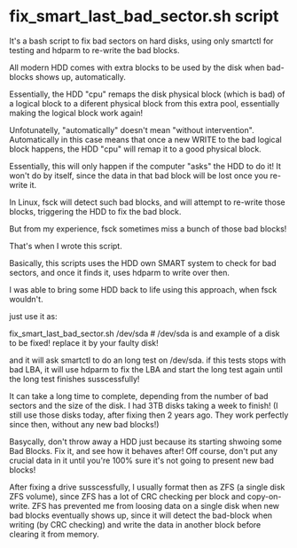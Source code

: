 # fix_smart_last_bad_sector.sh script

It's a bash script to fix bad sectors on hard disks, using only smartctl for testing and hdparm to re-write the bad blocks.

All modern HDD comes with extra blocks to be used by the disk when bad-blocks shows up, automatically. 

Essentially, the HDD "cpu" remaps the disk physical block (which is bad) of a logical block to a diferent physical block from this extra pool, essentially making the logical block work again! 

Unfotunatelly, "automatically" doesn't mean "without intervention". Automatically in this case means that once a new WRITE to the bad logical block happens, the HDD "cpu" will remap it to a good physical block. 

Essentially, this will only happen if the computer "asks" the HDD to do it! It won't do by itself, since the data in that bad block will be lost once you re-write it. 

In Linux, fsck will detect such bad blocks, and will attempt to re-write those blocks, triggering the HDD to fix the bad block.

But from my experience, fsck sometimes miss a bunch of those bad blocks!

That's when I wrote this script. 

Basically, this scripts uses the HDD own SMART system to check for bad sectors, and once it finds it, uses hdparm to write over then. 

I was able to bring some HDD back to life using this approach, when fsck wouldn't. 

just use it as: 

   fix_smart_last_bad_sector.sh /dev/sda    # /dev/sda is and example of a disk to be fixed! replace it by your faulty disk!
   
and it will ask smartctl to do an long test on /dev/sda. if this tests stops with bad LBA, it will use hdparm to fix the LBA and start the long test again until the long test finishes susscessfully!

It can take a long time to complete, depending from the number of bad sectors and the size of the disk. I had 3TB disks taking a week to finish! (I still use those disks today, after fixing then 2 years ago. They work perfectly since then, without any new bad blocks!)

Basycally, don't throw away a HDD just because its starting shwoing some Bad Blocks. Fix it, and see how it behaves after! Off course, don't put any crucial data in it until you're 100% sure it's not going to present new bad blocks! 

After fixing a drive susscessfully, I usually format then as ZFS (a single disk ZFS volume), since ZFS has a lot of CRC checking per block and copy-on-write. ZFS has prevented me from loosing data on a single disk when new bad blocks eventually shows up, since it will detect the bad-block when writing (by CRC checking) and write the data in another block before clearing it from memory. 

